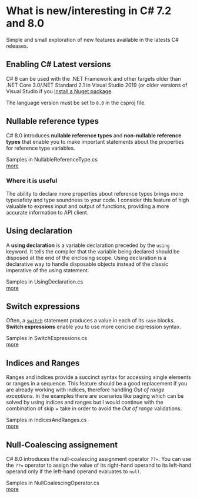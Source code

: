 # What is new/interesting in C# 7.2 and 8.0

Simple and small exploration of new features available in the latests C# releases.

## Enabling C# Latest versions

C# 8 can be used with the .NET Framework and other targets older than .NET Core 3.0/.NET Standard 2.1 in Visual Studio 2019 (or older versions of Visual Studio if you  [install a Nuget package](https://stackoverflow.com/a/58190585/397817).

The language version must be set to  `8.0`  in the csproj file.

## Nullable reference types

C# 8.0 introduces **nullable reference types** and **non-nullable reference types** that enable you to make important statements about the properties for reference type variables.  

Samples in NullableReferenceType.cs  
[more](https://docs.microsoft.com/en-us/dotnet/csharp/nullable-references)

### Where it is useful

The ability to declare more properties about reference types brings more typesafety and type soundness to your code.
I consider this feature of high valuable to express input and output of functions, providing a more accurate information to API client.

## Using declaration

A **using declaration** is a variable declaration preceded by the `using` keyword. It tells the compiler that the variable being declared should be disposed at the end of the enclosing scope.
Using declaration is a declarative way to handle disposable objects instead of the classic imperative of the using statement.

Samples in UsingDeclaration.cs  
[more](https://docs.microsoft.com/en-us/dotnet/csharp/whats-new/csharp-8#using-declarations)

## Switch expressions

Often, a [`switch`](https://docs.microsoft.com/en-us/dotnet/csharp/language-reference/keywords/switch) statement produces a value in each of its `case` blocks. **Switch expressions** enable you to use more concise expression syntax.

Samples in SwitchExpressions.cs  
[more](https://docs.microsoft.com/en-us/dotnet/csharp/whats-new/csharp-8#switch-expressions)

## Indices and Ranges

Ranges and indices provide a succinct syntax for accessing single elements or ranges in a sequence.
This feature should be a good replacement if you are already working with indices, therefore handling _Out of range exceptions_. In the examples there are scenarios like paging which can be solved by using indices and ranges but I would continue with the combination of skip + take in order to avoid the _Out of range_ validations.

Samples in IndicesAndRanges.cs  
[more](https://docs.microsoft.com/en-us/dotnet/csharp/whats-new/csharp-8#indices-and-ranges)

## Null-Coalescing assignement

C# 8.0 introduces the null-coalescing assignment operator `??=`. You can use the `??=` operator to assign the value of its right-hand operand to its left-hand operand only if the left-hand operand evaluates to `null`.

Samples in NullCoalescingOperator.cs  
[more](https://docs.microsoft.com/en-us/dotnet/csharp/whats-new/csharp-8#null-coalescing-assignment)
